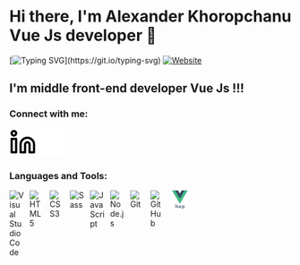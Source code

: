 # Hi there, I'm Alexander Khoropchanu Vue Js developer  👋

[![Typing SVG](https://readme-typing-svg.herokuapp.com?size=24&width=600&lines=Welcome+👋+to+my+gitHub+profile!)](https://git.io/typing-svg)
[![Website](https://img.shields.io/website?label=linkedin&style=for-the-badge&url=https%3A%2F%2Fcodestackr.com)](https://www.linkedin.com/in/alexander-horopchanu-2bb394210/)


## I'm middle front-end developer Vue Js !!!

[//]: # (- 🔭 Check out my VS Code course: [Become A VS Code SuperHero!][course]!)

[//]: # (- 🌱 I’m currently learning everything 🤣)

[//]: # (- 👯 I’m looking to collaborate with other content creators)

[//]: # (- 🥅 2022 Goals: Learn more about web3)

[//]: # (- ⚡ Fun fact: I love to draw and play guitar / drums)

[//]: # (- 😻 Check out the NFT collection I created: )

### Connect with me:

[![website](./img/linkedin-light.svg)](https://www.linkedin.com/in/alexander-horopchanu-2bb394210#gh-light-mode-only)
[![website](./img/linkedin-dark.svg)](https://www.linkedin.com/in/alexander-horopchanu-2bb394210#gh-dark-mode-only)

### Languages and Tools:

<img align="left" alt="Visual Studio Code" width="26px" src="https://cdn.jsdelivr.net/gh/devicons/devicon/icons/vscode/vscode-original.svg" style="padding-right:10px;" />
<img align="left" alt="HTML5" width="26px" src="https://cdn.jsdelivr.net/gh/devicons/devicon/icons/html5/html5-original.svg" style="padding-right:10px;" />
<img align="left" alt="CSS3" width="26px" src="https://cdn.jsdelivr.net/gh/devicons/devicon/icons/css3/css3-original.svg" style="padding-right:10px;" />
<img align="left" alt="Sass" width="26px" src="https://cdn.jsdelivr.net/gh/devicons/devicon/icons/sass/sass-original.svg" style="padding-right:10px;" />
<img align="left" alt="JavaScript" width="26px" src="https://cdn.jsdelivr.net/gh/devicons/devicon/icons/javascript/javascript-original.svg" style="padding-right:10px;" />
<img align="left" alt="Node.js" width="26px" src="https://cdn.jsdelivr.net/gh/devicons/devicon/icons/nodejs/nodejs-original.svg" style="padding-right:10px;" />
<img align="left" alt="Git" width="26px" src="https://cdn.jsdelivr.net/gh/devicons/devicon/icons/git/git-original.svg" style="padding-right:10px;" />
<img align="left" alt="GitHub" width="26px" src="https://user-images.githubusercontent.com/3369400/139447912-e0f43f33-6d9f-45f8-be46-2df5bbc91289.png" style="padding-right:10px;" />
<a href="https://vuejs.org/" target="_blank"> <img src="https://raw.githubusercontent.com/devicons/devicon/master/icons/vuejs/vuejs-original-wordmark.svg" alt="vuejs" width="33"/> </a>

